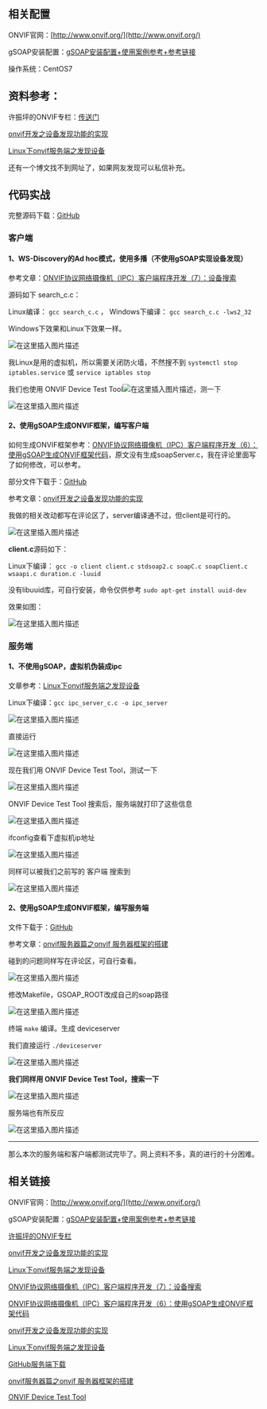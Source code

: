 ## 相关配置

ONVIF官网：[http://www.onvif.org/](http://www.onvif.org/)

gSOAP安装配置：[gSOAP安装配置+使用案例参考+参考链接](https://blog.csdn.net/Ikaros_521/article/details/103232677)

操作系统：CentOS7

## 资料参考：

许振坪的ONVIF专栏：[传送门](https://blog.csdn.net/benkaoya/category_6924052.html)

[onvif开发之设备发现功能的实现](https://blog.csdn.net/love_xjhu/article/details/11821037)

[Linux下onvif服务端之发现设备](https://blog.csdn.net/qq_26600237/article/details/81145602)

还有一个博文找不到网址了，如果网友发现可以私信补充。

## 代码实战

完整源码下载：[GitHub](https://github.com/Ikaros-521/ONVIF_Device-discovery)

### 客户端

#### 1、WS-Discovery的Ad hoc模式，使用多播（不使用gSOAP实现设备发现）

参考文章：[ONVIF协议网络摄像机（IPC）客户端程序开发（7）：设备搜索](https://blog.csdn.net/benkaoya/article/details/72476120)

源码如下 search_c.c：

Linux编译： `gcc search_c.c` ， Windows下编译：  `gcc search_c.c -lws2_32`

Windows下效果和Linux下效果一样。

![在这里插入图片描述](https://img-blog.csdnimg.cn/20191203135206652.png?x-oss-process=image/watermark,type_ZmFuZ3poZW5naGVpdGk,shadow_10,text_aHR0cHM6Ly9ibG9nLmNzZG4ubmV0L0lrYXJvc181MjE=,size_16,color_FFFFFF,t_70)

我Linux是用的虚拟机，所以需要关闭防火墙，不然搜不到 `systemctl stop iptables.service` 或 `service iptables stop`

我们也使用 ONVIF Device Test Tool![在这里插入图片描述](https://img-blog.csdnimg.cn/20191203135730447.png)，测一下 

![在这里插入图片描述](https://img-blog.csdnimg.cn/20191203135849329.png?x-oss-process=image/watermark,type_ZmFuZ3poZW5naGVpdGk,shadow_10,text_aHR0cHM6Ly9ibG9nLmNzZG4ubmV0L0lrYXJvc181MjE=,size_16,color_FFFFFF,t_70)

#### 2、使用gSOAP生成ONVIF框架，编写客户端

如何生成ONVIF框架参考：[ONVIF协议网络摄像机（IPC）客户端程序开发（6）：使用gSOAP生成ONVIF框架代码](https://blog.csdn.net/benkaoya/article/details/72466827)，原文没有生成soapServer.c，我在评论里面写了如何修改，可以参考。

部分文件下载于：[GitHub](https://github.com/As772309423/onvif-server-discover)

参考文章：[onvif开发之设备发现功能的实现](https://blog.csdn.net/love_xjhu/article/details/11821037)

我做的相关改动都写在评论区了，server编译通不过，但client是可行的。

![在这里插入图片描述](https://img-blog.csdnimg.cn/2019120314004826.png?x-oss-process=image/watermark,type_ZmFuZ3poZW5naGVpdGk,shadow_10,text_aHR0cHM6Ly9ibG9nLmNzZG4ubmV0L0lrYXJvc181MjE=,size_16,color_FFFFFF,t_70)

**client.c**源码如下：


Linux下编译： `gcc -o client client.c stdsoap2.c soapC.c soapClient.c wsaapi.c duration.c -luuid`

没有libuuid库，可自行安装，命令仅供参考 `sudo apt-get install uuid-dev `

效果如图：

![在这里插入图片描述](https://img-blog.csdnimg.cn/20191203141449855.png?x-oss-process=image/watermark,type_ZmFuZ3poZW5naGVpdGk,shadow_10,text_aHR0cHM6Ly9ibG9nLmNzZG4ubmV0L0lrYXJvc181MjE=,size_16,color_FFFFFF,t_70)

### 服务端

#### 1、不使用gSOAP，虚拟机伪装成ipc

文章参考：[Linux下onvif服务端之发现设备](https://blog.csdn.net/qq_26600237/article/details/81145602)


Linux下编译：`gcc ipc_server_c.c -o ipc_server`

![在这里插入图片描述](https://img-blog.csdnimg.cn/20191203141956890.png)

直接运行

![在这里插入图片描述](https://img-blog.csdnimg.cn/2019120314201152.png)

现在我们用 ONVIF Device Test Tool，测试一下

![在这里插入图片描述](https://img-blog.csdnimg.cn/20191203142119887.png?x-oss-process=image/watermark,type_ZmFuZ3poZW5naGVpdGk,shadow_10,text_aHR0cHM6Ly9ibG9nLmNzZG4ubmV0L0lrYXJvc181MjE=,size_16,color_FFFFFF,t_70)

ONVIF Device Test Tool 搜索后，服务端就打印了这些信息

![在这里插入图片描述](https://img-blog.csdnimg.cn/20191203142221919.png?x-oss-process=image/watermark,type_ZmFuZ3poZW5naGVpdGk,shadow_10,text_aHR0cHM6Ly9ibG9nLmNzZG4ubmV0L0lrYXJvc181MjE=,size_16,color_FFFFFF,t_70)

ifconfig查看下虚拟机ip地址

![在这里插入图片描述](https://img-blog.csdnimg.cn/20191203142300230.png)

同样可以被我们之前写的 客户端 搜索到

![在这里插入图片描述](https://img-blog.csdnimg.cn/20191203142522136.png?x-oss-process=image/watermark,type_ZmFuZ3poZW5naGVpdGk,shadow_10,text_aHR0cHM6Ly9ibG9nLmNzZG4ubmV0L0lrYXJvc181MjE=,size_16,color_FFFFFF,t_70)

#### 2、使用gSOAP生成ONVIF框架，编写服务端

文件下载于：[GitHub](https://github.com/As772309423/onvif-server-discover)

参考文章：[onvif服务器篇之onvif 服务器框架的搭建](https://blog.csdn.net/weixin_44362642/article/details/86749042)

碰到的问题同样写在评论区，可自行查看。

![在这里插入图片描述](https://img-blog.csdnimg.cn/20191203142607157.png?x-oss-process=image/watermark,type_ZmFuZ3poZW5naGVpdGk,shadow_10,text_aHR0cHM6Ly9ibG9nLmNzZG4ubmV0L0lrYXJvc181MjE=,size_16,color_FFFFFF,t_70)

修改Makefile，GSOAP_ROOT改成自己的soap路径

![在这里插入图片描述](https://img-blog.csdnimg.cn/20191203143202882.png)

终端 `make` 编译。生成 deviceserver

我们直接运行 `./deviceserver`

![在这里插入图片描述](https://img-blog.csdnimg.cn/20191203143624179.png?x-oss-process=image/watermark,type_ZmFuZ3poZW5naGVpdGk,shadow_10,text_aHR0cHM6Ly9ibG9nLmNzZG4ubmV0L0lrYXJvc181MjE=,size_16,color_FFFFFF,t_70)

**我们同样用 ONVIF Device Test Tool，搜索一下**

![在这里插入图片描述](https://img-blog.csdnimg.cn/20191203143842910.png)

服务端也有所反应

![在这里插入图片描述](https://img-blog.csdnimg.cn/20191203143742708.png?x-oss-process=image/watermark,type_ZmFuZ3poZW5naGVpdGk,shadow_10,text_aHR0cHM6Ly9ibG9nLmNzZG4ubmV0L0lrYXJvc181MjE=,size_16,color_FFFFFF,t_70)



---


那么本次的服务端和客户端都测试完毕了。网上资料不多，真的进行的十分困难。



## 相关链接

ONVIF官网：[http://www.onvif.org/](http://www.onvif.org/)

gSOAP安装配置：[gSOAP安装配置+使用案例参考+参考链接](https://blog.csdn.net/Ikaros_521/article/details/103232677)

[许振坪的ONVIF专栏](https://blog.csdn.net/benkaoya/category_6924052.html)

[onvif开发之设备发现功能的实现](https://blog.csdn.net/love_xjhu/article/details/11821037)

[Linux下onvif服务端之发现设备](https://blog.csdn.net/qq_26600237/article/details/81145602)

[ONVIF协议网络摄像机（IPC）客户端程序开发（7）：设备搜索](https://blog.csdn.net/benkaoya/article/details/72476120)

[ONVIF协议网络摄像机（IPC）客户端程序开发（6）：使用gSOAP生成ONVIF框架代码](https://blog.csdn.net/benkaoya/article/details/72466827)

[onvif开发之设备发现功能的实现](https://blog.csdn.net/love_xjhu/article/details/11821037)

[Linux下onvif服务端之发现设备](https://blog.csdn.net/qq_26600237/article/details/81145602)

[GitHub服务端下载](https://github.com/As772309423/onvif-server-discover)

[onvif服务器篇之onvif 服务器框架的搭建](https://blog.csdn.net/weixin_44362642/article/details/86749042)

[ONVIF Device Test Tool](http://www.baidu.com/s?ie=utf-8&f=8&rsv_bp=1&rsv_idx=2&ch=14&tn=98010089_dg&wd=ONVIF%20Device%20Test%20Tool&rsv_spt=1&oq=uuid_generate%25E2%2580%2599%25E6%259C%25AA%25E5%25AE%259A%25E4%25B9%2589%25E7%259A%2584%25E5%25BC%2595%25E7%2594%25A8&rsv_pq=fce567870001ae85&rsv_t=a164/AiScSOCRPNmIrBcLJbgENJ9FWFgopyq5W9tKZ%2bFeClsBvhaPOxGtfkOB7MJrh4&rqlang=cn&rsv_enter=0&rsv_dl=tb&inputT=629&rsv_n=2&rsv_sug3=3&rsv_sug4=629)


